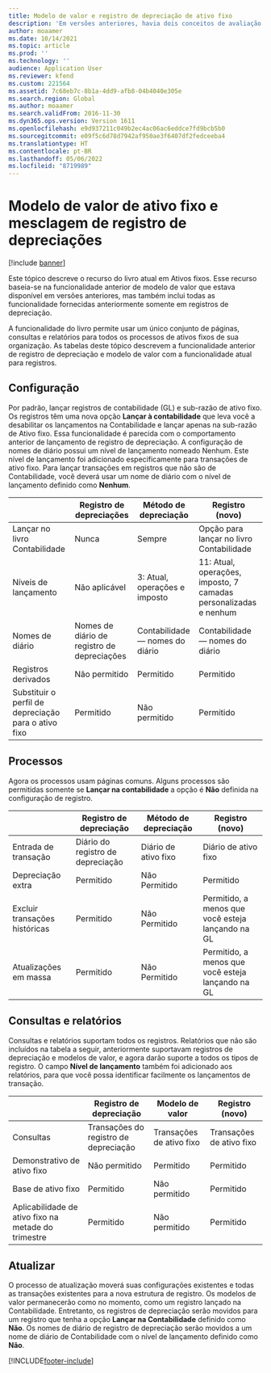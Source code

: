 ```yaml
---
title: Modelo de valor e registro de depreciação de ativo fixo
description: 'Em versões anteriores, havia dois conceitos de avaliação para ativos fixos: modelos de valor e registros de depreciações. Na versão do Microsoft Dynamics 365 for Operations (1611), as funcionalidades modelo de valor e registro de depreciação foram mescladas em um único conceito que é conhecido como registro.'
author: moaamer
ms.date: 10/14/2021
ms.topic: article
ms.prod: ''
ms.technology: ''
audience: Application User
ms.reviewer: kfend
ms.custom: 221564
ms.assetid: 7c68eb7c-8b1a-4dd9-afb8-04b4040e305e
ms.search.region: Global
ms.author: moaamer
ms.search.validFrom: 2016-11-30
ms.dyn365.ops.version: Version 1611
ms.openlocfilehash: e9d937211c049b2ec4ac06ac6eddce7fd9bcb5b0
ms.sourcegitcommit: e09f5c6d78d7942af950ae3f6407df2fedceeba4
ms.translationtype: HT
ms.contentlocale: pt-BR
ms.lasthandoff: 05/06/2022
ms.locfileid: "8719989"
---
```

# <a name="fixed-asset-value-model-and-depreciation-book-merge"></a>Modelo de valor de ativo fixo e mesclagem de registro de depreciações

[!include [banner](../includes/banner.md)]

Este tópico descreve o recurso do livro atual em Ativos fixos. Esse recurso baseia-se na funcionalidade anterior de modelo de valor que estava disponível em versões anteriores, mas também inclui todas as funcionalidade fornecidas anteriormente somente em registros de depreciação.

A funcionalidade do livro permite usar um único conjunto de páginas, consultas e relatórios para todos os processos de ativos fixos de sua organização. As tabelas deste tópico descrevem a funcionalidade anterior de registro de depreciação e modelo de valor com a funcionalidade atual para registros.

## <a name="setup"></a>Configuração
Por padrão, lançar registros de contabilidade (GL) e sub-razão de ativo fixo. Os registros têm uma nova opção **Lançar à contabilidade** que leva você a desabilitar os lançamentos na Contabilidade e lançar apenas na sub-razão de Ativo fixo. Essa funcionalidade é parecida com o comportamento anterior de lançamento de registro de depreciação. A configuração de nomes de diário possui um nível de lançamento nomeado Nenhum. Este nível de lançamento foi adicionado especificamente para transações de ativo fixo. Para lançar transações em registros que não são de Contabilidade, você deverá usar um nome de diário com o nível de lançamento definido como **Nenhum**.


| &nbsp;                                           | Registro de depreciações               | Método de depreciação                     | Registro (novo)                                              |
|--------------------------------------------------|---------------------------------|---------------------------------|---------------------------------------------------------|
| Lançar no livro Contabilidade                                   | Nunca                           | Sempre                          | Opção para lançar no livro Contabilidade                                |
| Níveis de lançamento                                   | Não aplicável                  | 3: Atual, operações e imposto | 11: Atual, operações, imposto, 7 camadas personalizadas e nenhum |
| Nomes de diário                                    | Nomes de diário de registro de depreciações | Contabilidade — nomes do diário              | Contabilidade — nomes do diário                                      |
| Registros derivados                                    | Não permitido                     | Permitido                         | Permitido                                                 |
| Substituir o perfil de depreciação para o ativo fixo | Permitido                         | Não permitido                     | Permitido                                                 |

## <a name="processes"></a>Processos
Agora os processos usam páginas comuns. Alguns processos são permitidas somente se **Lançar na contabilidade** a opção é **Não** definida na configuração de registro.

| &nbsp;                                           | Registro de depreciação               | Método de depreciação                     | Registro (novo)                                              |
|--------------------------------|---------------------------|---------------------|------------------------------------------|
| Entrada de transação              | Diário do registro de depreciação | Diário de ativo fixo | Diário de ativo fixo                      |
| Depreciação extra             | Permitido                   | Não Permitido         | Permitido                                  |
| Excluir transações históricas | Permitido                   | Não Permitido         | Permitido, a menos que você esteja lançando na GL |
| Atualizações em massa                    | Permitido                   | Não Permitido         | Permitido, a menos que você esteja lançando na GL |

## <a name="inquiries-and-reports"></a>Consultas e relatórios
Consultas e relatórios suportam todos os registros. Relatórios que não são incluídos na tabela a seguir, anteriormente suportavam registros de depreciação e modelos de valor, e agora darão suporte a todos os tipos de registro. O campo **Nível de lançamento** também foi adicionado aos relatórios, para que você possa identificar facilmente os lançamentos de transação.

| &nbsp;                                           | Registro de depreciação               | Modelo de valor                     | Registro (novo)                                              |
|---------------------------------------|--------------------------------|--------------------------|--------------------------|
| Consultas                             | Transações do registro de depreciação | Transações de ativo fixo | Transações de ativo fixo |
| Demonstrativo de ativo fixo                 | Não permitido                    | Permitido                  | Permitido                  |
| Base de ativo fixo                     | Permitido                        | Não permitido              | Permitido                  |
| Aplicabilidade de ativo fixo na metade do trimestre | Permitido                        | Não permitido              | Permitido                  |

## <a name="upgrade"></a>Atualizar
O processo de atualização moverá suas configurações existentes e todas as transações existentes para a nova estrutura de registro. Os modelos de valor permanecerão como no momento, como um registro lançado na Contabilidade. Entretanto, os registros de depreciação serão movidos para um registro que tenha a opção **Lançar na Contabilidade** definido como **Não**. Os nomes de diário de registro de depreciação serão movidos a um nome de diário de Contabilidade com o nível de lançamento definido como **Não**.





[!INCLUDE[footer-include](../../includes/footer-banner.md)]
